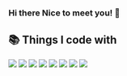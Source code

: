 ### Hi there Nice to meet you! 👋

<!--
**jaebeomx/jaebeomx** is a ✨ _special_ ✨ repository because its `README.md` (this file) appears on your GitHub profile.

Here are some ideas to get you started:

- 🔭 I’m currently working on ...
- 🌱 I’m currently learning ...
- 👯 I’m looking to collaborate on ...
- 🤔 I’m looking for help with ...
- 💬 Ask me about ...
- 📫 How to reach me: ...
- 😄 Pronouns: ...
- ⚡ Fun fact: ...
My Tech Stack
shields.io의 static badge에서 style: for-the-badge, logo에 원하는 로고 영어로, badgeContent는 로고명-색깔 이렇게 해야함
-->
## 📚 Things I code with
<p>
<!--   <img src="https://img.shields.io/badge/React-222222?style=for-the-badge&logo=React&logoColor=61DAFB"/> -->
  <img src="https://camo.githubusercontent.com/16fea79fb97d299ed1e8821f36586055821b8795f0329f5debee7392e6e5c617/68747470733a2f2f696d672e736869656c64732e696f2f62616467652f72656163742d3631444146423f7374796c653d666f722d7468652d6261646765266c6f676f3d7265616374266c6f676f436f6c6f723d626c61636b"/>
  <img src="https://img.shields.io/badge/redux-white?style=for-the-badge&logo=redux&logoColor=purple"/>
  <img src="https://img.shields.io/badge/HTML5-red?style=for-the-badge&logo=HTML5&logoColor=white"/>
  <img src="https://img.shields.io/badge/CSS3-007ACC?style=for-the-badge&logo=CSS3&logoColor=white"/>
  <img src="https://img.shields.io/badge/JavaScript-F7DF1C?style=for-the-badge&logo=JavaScript&logoColor=black"/>
  <img src="https://img.shields.io/badge/git-F05032?style=for-the-badge&logo=Git&logoColor=white"/>
  <img src="https://img.shields.io/badge/github-171616?style=for-the-badge&logo=github&logoColor=white"/>
  <img src="https://img.shields.io/badge/VSC-blue?style=for-the-badge&logo=visualstudiocode"/>

</p>

